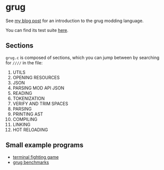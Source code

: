 # grug

See [my blog post](https://mynameistrez.github.io/2024/02/29/creating-the-perfect-modding-language.html) for an introduction to the grug modding language.

You can find its test suite [here](https://github.com/MyNameIsTrez/grug-tests).

## Sections

`grug.c` is composed of sections, which you can jump between by searching for `////` in the file:

1. UTILS
2. OPENING RESOURCES
3. JSON
4. PARSING MOD API JSON
5. READING
6. TOKENIZATION
7. VERIFY AND TRIM SPACES
8. PARSING
9. PRINTING AST
10. COMPILING
11. LINKING
12. HOT RELOADING

## Small example programs

- [terminal fighting game](https://github.com/MyNameIsTrez/grug-terminal-fighting-game)
- [grug benchmarks](https://github.com/MyNameIsTrez/grug-benchmarks)

